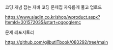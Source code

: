 코딩 개념 잡는 자바 코딩 문제집
자유롭게 풀고 업로드

https://www.aladin.co.kr/shop/wproduct.aspx?ItemId=301572035&start=pgooglemc


문제 레포지토리


https://github.com/gilbutITbook/080292/tree/main

